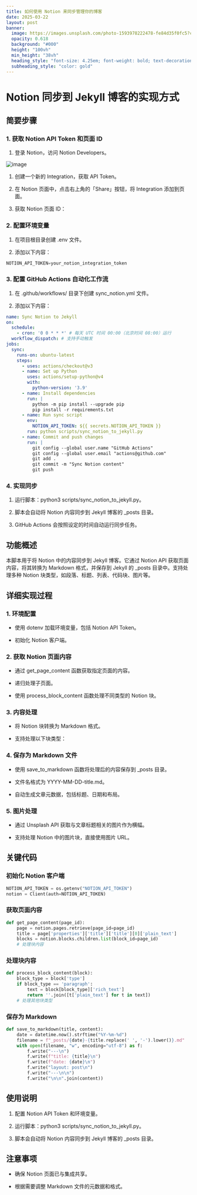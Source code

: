 ```yaml
---
title: 如何使用 Notion 来同步管理你的博客
date: 2025-03-22
layout: post
banner:
  image: https://images.unsplash.com/photo-1593978222478-fe84d35f0fc5?crop=entropy&cs=tinysrgb&fit=max&fm=jpg&ixid=M3w2OTIwMzJ8MHwxfHJhbmRvbXx8fHx8fHx8fDE3NDI2NDY5MzF8&ixlib=rb-4.0.3&q=80&w=1080
  opacity: 0.618
  background: "#000"
  height: "100vh"
  min_height: "38vh"
  heading_style: "font-size: 4.25em; font-weight: bold; text-decoration: underline"
  subheading_style: "color: gold"
---
```


# Notion 同步到 Jekyll 博客的实现方式

## 简要步骤

### 1. 获取 Notion API Token 和页面 ID

1. 登录 Notion，访问 Notion Developers。

![image](https://prod-files-secure.s3.us-west-2.amazonaws.com/a7a0cc5a-89b9-4cda-8686-1fba0ca52f40/d19c1afe-dea5-4312-9333-786b0ba83054/image.png?X-Amz-Algorithm=AWS4-HMAC-SHA256&X-Amz-Content-Sha256=UNSIGNED-PAYLOAD&X-Amz-Credential=ASIAZI2LB466XPTD4DKD%2F20250322%2Fus-west-2%2Fs3%2Faws4_request&X-Amz-Date=20250322T123531Z&X-Amz-Expires=3600&X-Amz-Security-Token=IQoJb3JpZ2luX2VjEGMaCXVzLXdlc3QtMiJHMEUCIBX6i%2Bsfx3SEhvGV2GhEwhWvNJ6rAvibkSJ9sp5t5vpBAiEA1NrdftXHApoQ1hVwQhqzSt6BXcxYPUv5U0P5VK%2F8A%2B8qiAQIvP%2F%2F%2F%2F%2F%2F%2F%2F%2F%2FARAAGgw2Mzc0MjMxODM4MDUiDPhnnmwEXWMGGyBD%2FSrcAw5VMc4Ml2w4xt6DJW8w9ytqF2XlNTioiPgdGWyOLwpaez3X1MdCbIpY81hEk2SsLQVG8KrAq3Qf21d%2BGfiEQc%2B8RYJM%2FXBMGL0iMzzV%2FdHAEVsnTd3oxf5XQC3nntbq6EwLCwpcErTTt4mmTbTnJZL3pg2BoXXSjJ5SyzaqzSAWGAqrYtyHcngs5EAfFZKri%2FNiPfKSxt%2BZyC1Xf13AOha8SWfpmRzwG10Mg%2FI1sXuj8UCnGPRGzcwPLSbUnONKeK2tA5cfuBOQrZoCMmJWFg%2FZ%2BgKTtQvHkU%2BF56L0Yn%2F7DTXU9GHHR9n8S8vyhKAkS9sFtyQWG79yYwBn%2BQvh6HgzHeGvDUVNn58bwe3jaZ7%2FLtbu5e4%2B%2BdY%2BB8rzgXBjz1A%2BMHY0l4q8l8n%2Fbv8RKIGV4YVgDIu1WPINQ7UMK1bHW2vO1PYhtlhPrqATktoe%2Fm%2F1oeIH%2FuOdphfFtxJ2SBXKxU8FvYlBOoiWezhxoNFyKeK8EnaW3ho0GRjECmNZmORkqukJA42bV9Ox7hi3JcYDoCjQ9xUyEzFv3XGrxhXNGyKHiCLvJZCWAFz4KvzDBF3DoC2gs8%2FD379cxp2DjlcDq4%2FLfK9m7C4ay2MJJaL3j8ah32mMn7LKN7CgMOKt%2Br4GOqUB6qdwnGG%2FMRvYdpWkZ2d%2F5PWEW2q00cUe0YsUz11TpmBsyDlDpL1HKkgrjyKbJRJqRRCukJt4WR9oTE%2B3yIGqqLHPGJ0SYg2WN%2FXmckAvycE0aNELLOyMSvV%2BKBVUWBJzhlLXCWZK0zcZJOswzv3qJ5h8bF8EAxA2FK4gLVNjWjpk4fOi8ytPXtgKc%2Bui%2FoFm1m%2BFACHDLYy1FVgK091pgDVwmgZQ&X-Amz-Signature=15ea68110c18bc9662146959bfb4a6ce0092475b24cf6403f843990c6f91347b&X-Amz-SignedHeaders=host&x-id=GetObject)

1. 创建一个新的 Integration，获取 API Token。

1. 在 Notion 页面中，点击右上角的「Share」按钮，将 Integration 添加到页面。

1. 获取 Notion 页面 ID：


### 2. 配置环境变量

1. 在项目根目录创建 .env 文件。

1. 添加以下内容：

```javascript
NOTION_API_TOKEN=your_notion_integration_token
```

### 3. 配置 GitHub Actions 自动化工作流

1. 在 .github/workflows/ 目录下创建 sync_notion.yml 文件。

1. 添加以下内容：

```yaml
name: Sync Notion to Jekyll
on:
  schedule:
    - cron: '0 0 * * *' # 每天 UTC 时间 00:00（北京时间 08:00）运行
  workflow_dispatch: # 支持手动触发
jobs:
  sync:
    runs-on: ubuntu-latest
    steps:
      - uses: actions/checkout@v3
      - name: Set up Python
        uses: actions/setup-python@v4
        with:
          python-version: '3.9'
      - name: Install dependencies
        run: |
          python -m pip install --upgrade pip
          pip install -r requirements.txt
      - name: Run sync script
        env:
          NOTION_API_TOKEN: ${{ secrets.NOTION_API_TOKEN }}
        run: python scripts/sync_notion_to_jekyll.py
      - name: Commit and push changes
        run: |
          git config --global user.name "GitHub Actions"
          git config --global user.email "actions@github.com"
          git add .
          git commit -m "Sync Notion content"
          git push
```

### 4. 实现同步

1. 运行脚本：python3 scripts/sync_notion_to_jekyll.py。

1. 脚本会自动将 Notion 内容同步到 Jekyll 博客的 _posts 目录。

1. GitHub Actions 会按照设定的时间自动运行同步任务。

## 功能概述

本脚本用于将 Notion 中的内容同步到 Jekyll 博客。它通过 Notion API 获取页面内容，将其转换为 Markdown 格式，并保存到 Jekyll 的 _posts 目录中。支持处理多种 Notion 块类型，如段落、标题、列表、代码块、图片等。

## 详细实现过程

### 1. 环境配置

- 使用 dotenv 加载环境变量，包括 Notion API Token。

- 初始化 Notion 客户端。

### 2. 获取 Notion 页面内容

- 通过 get_page_content 函数获取指定页面的内容。

- 递归处理子页面。

- 使用 process_block_content 函数处理不同类型的 Notion 块。

### 3. 内容处理

- 将 Notion 块转换为 Markdown 格式。

- 支持处理以下块类型：


### 4. 保存为 Markdown 文件

- 使用 save_to_markdown 函数将处理后的内容保存到 _posts 目录。

- 文件名格式为 YYYY-MM-DD-title.md。

- 自动生成文章元数据，包括标题、日期和布局。

### 5. 图片处理

- 通过 Unsplash API 获取与文章标题相关的图片作为横幅。

- 支持处理 Notion 中的图片块，直接使用图片 URL。

## 关键代码

### 初始化 Notion 客户端

```python
NOTION_API_TOKEN = os.getenv("NOTION_API_TOKEN")
notion = Client(auth=NOTION_API_TOKEN)
```

### 获取页面内容

```python
def get_page_content(page_id):
    page = notion.pages.retrieve(page_id=page_id)
    title = page['properties']['title']['title'][0]['plain_text']
    blocks = notion.blocks.children.list(block_id=page_id)
    # 处理块内容
```

### 处理块内容

```python
def process_block_content(block):
    block_type = block['type']
    if block_type == 'paragraph':
        text = block[block_type]['rich_text']
        return ''.join([t['plain_text'] for t in text])
    # 处理其他块类型
```

### 保存为 Markdown

```python
def save_to_markdown(title, content):
    date = datetime.now().strftime("%Y-%m-%d")
    filename = f"_posts/{date}-{title.replace(' ', '-').lower()}.md"
    with open(filename, "w", encoding="utf-8") as f:
        f.write("---\n")
        f.write(f"title: {title}\n")
        f.write(f"date: {date}\n")
        f.write("layout: post\n")
        f.write("---\n\n")
        f.write("\n\n".join(content))
```

## 使用说明

1. 配置 Notion API Token 和环境变量。

1. 运行脚本：python3 scripts/sync_notion_to_jekyll.py。

1. 脚本会自动将 Notion 内容同步到 Jekyll 博客的 _posts 目录。

## 注意事项

- 确保 Notion 页面已与集成共享。

- 根据需要调整 Markdown 文件的元数据和格式。